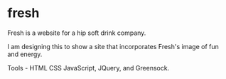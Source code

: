 # fresh
Fresh is a website for a hip soft drink company.

I am designing this to show a site that incorporates Fresh's image of fun and energy. 

Tools - HTML CSS JavaScript, JQuery, and Greensock.

